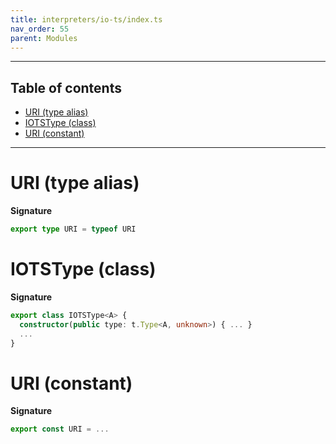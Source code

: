 ```yaml
---
title: interpreters/io-ts/index.ts
nav_order: 55
parent: Modules
---
```


---

<h2 class="text-delta">Table of contents</h2>

- [URI (type alias)](#uri-type-alias)
- [IOTSType (class)](#iotstype-class)
- [URI (constant)](#uri-constant)

---

# URI (type alias)

**Signature**

```ts
export type URI = typeof URI
```

# IOTSType (class)

**Signature**

```ts
export class IOTSType<A> {
  constructor(public type: t.Type<A, unknown>) { ... }
  ...
}
```

# URI (constant)

**Signature**

```ts
export const URI = ...
```
